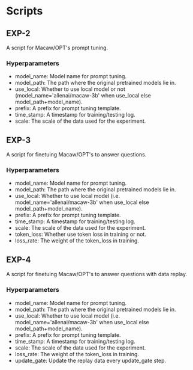 # Scripts

## EXP-2

A script for Macaw/OPT's prompt tuning.

### Hyperparameters

- model_name: Model name for prompt tuning.
- model_path: The path where the original pretrained models lie in.
- use_local: Whether to use local model or not (model_name='allenai/macaw-3b' when use_local else model_path+model_name).
- prefix: A prefix for prompt tuning template.
- time_stamp: A timestamp for training/testing log.
- scale: The scale of the data used for the experiment.

## EXP-3

A script for finetuing Macaw/OPT's to answer questions.

### Hyperparameters

- model_name: Model name for prompt tuning.
- model_path: The path where the original pretrained models lie in.
- use_local: Whether to use local model (i.e. model_name='allenai/macaw-3b' when use_local else model_path+model_name).
- prefix: A prefix for prompt tuning template.
- time_stamp: A timestamp for training/testing log.
- scale: The scale of the data used for the experiment.
- token_loss: Whether use token loss in training or not.
- loss_rate: The weight of the token_loss in training.

## EXP-4

A script for finetuing Macaw/OPT's to answer questions with data replay.

### Hyperparameters

- model_name: Model name for prompt tuning.
- model_path: The path where the original pretrained models lie in.
- use_local: Whether to use local model (i.e. model_name='allenai/macaw-3b' when use_local else model_path+model_name).
- prefix: A prefix for prompt tuning template.
- time_stamp: A timestamp for training/testing log.
- scale: The scale of the data used for the experiment.
- loss_rate: The weight of the token_loss in training.
- update_gate: Update the replay data every update_gate step.
